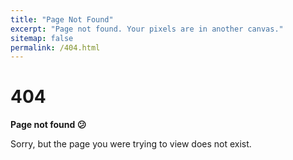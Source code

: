 ```yaml
---
title: "Page Not Found"
excerpt: "Page not found. Your pixels are in another canvas."
sitemap: false
permalink: /404.html
---
```


# 404


**Page not found 😕**

Sorry, but the page you were trying to view does not exist.
